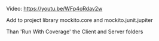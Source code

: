 Video: https://youtu.be/WFp4oRdav2w

Add to project library mockito.core and mockito.junit.jupiter

Than 'Run With Coverage' the Client and Server folders